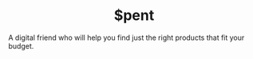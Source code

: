 <h1 align="center"> $pent </h1>

A digital friend who will help you find just the right products that fit your budget.